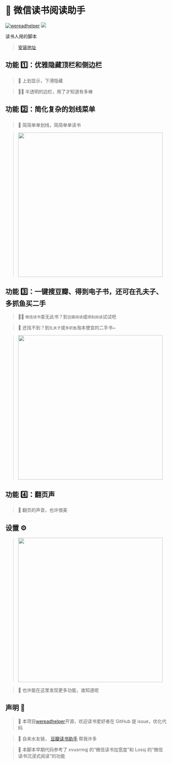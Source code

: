 # 📘 微信读书阅读助手

[![wereadhelper](https://badgen.net/badge/icon/GitHub?icon=github&label)](https://github.com/mefengl/wereadhelper)
[![](https://img.shields.io/badge/Weibo-微博-orange)](https://weibo.com/u/7752747770)

读书人用的脚本

> [安装地址](https://greasyfork.org/zh-CN/scripts/420774-%E5%BE%AE%E4%BF%A1%E8%AF%BB%E4%B9%A6%E9%98%85%E8%AF%BB%E5%8A%A9%E6%89%8B)


## 功能 1️⃣：优雅隐藏顶栏和侧边栏

> 🥡 上划显示，下滑隐藏

> 😶‍🌫️ 半透明的边栏，用了才知道有多棒

## 功能 2️⃣：简化复杂的划线菜单

> 🍵 简简单单划线，简简单单读书

> <img src="https://greasyfork.org/rails/active_storage/blobs/redirect/eyJfcmFpbHMiOnsibWVzc2FnZSI6IkJBaHBBek5aQVE9PSIsImV4cCI6bnVsbCwicHVyIjoiYmxvYl9pZCJ9fQ==--8ea9dea15b9d2bcdc675f0c62fa9914043c2a812/2022-09-03_07-16-35.png" width="450">

## 功能 3️⃣：一键搜豆瓣、得到电子书，还可在孔夫子、多抓鱼买二手

> 🕵️‍♀️ `微信读书`查无此书？到`豆瓣阅读`或`得到阅读`试试吧

> 🤠️ 还找不到？到`孔夫子`或`多抓鱼`淘本便宜的二手书~

> <img src="https://greasyfork.org/rails/active_storage/blobs/redirect/eyJfcmFpbHMiOnsibWVzc2FnZSI6IkJBaHBBMWRoQVE9PSIsImV4cCI6bnVsbCwicHVyIjoiYmxvYl9pZCJ9fQ==--dd6eedaa17e5df21f4a6798e3b5757584e929ad8/SCR-20220924-r4s.png?locale=zh-CN" width="450">

## 功能 4️⃣：翻页声

> 🎵 翻页的声音，也许很美

## 设置 ⚙

> <img src="https://greasyfork.org/rails/active_storage/blobs/redirect/eyJfcmFpbHMiOnsibWVzc2FnZSI6IkJBaHBBMVpoQVE9PSIsImV4cCI6bnVsbCwicHVyIjoiYmxvYl9pZCJ9fQ==--464ba7e421f20ee328439e9e0dca9bfb9aac8899/SCR-20220924-r52.png?locale=zh-CN" width="450">  

> 🫣 也许能在这里发现更多功能，谁知道呢

## 声明 👀

> 📝 本项目[wereadhelper](https://github.com/mefengl/wereadhelper)开源，欢迎读书爱好者在 GitHub 提 issue，优化代码

> 🥰 自来水友链， [豆瓣读书助手](https://greasyfork.org/zh-CN/scripts/412479-ebooks-assistant) 帮我许多

> 🎈 本脚本早期代码参考了 xvusrmqj 的“微信读书加宽度”和 Lossj 的“微信读书沉浸式阅读”的功能
